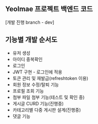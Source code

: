 ﻿## Yeolmae 프로젝트 백엔드 코드
[개발 진행 branch - dev]

## 기능별 개발 순서도
- 유저 생성
- 아이디 중복확인
- 로그인
- JWT 구현 - 로그인에 적용
- 토큰 관리 및 재발급(refreshtoken 이용)
- 회원 정보 수정/탈퇴 기능
- 프로필 조회 기능
- 첨부 파일 첨부 기능(테스트 및 확인 중)
- 게시글 CURD 기능(진행중)
- 카테고리별 다중 게시판 설계(진행중)
- 댓글 기능
